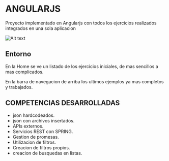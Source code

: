 # ANGULARJS

Proyecto implementado en Angularjs con todos los ejercicios realizados integrados en una sola aplicacion


![Alt text](https://github.com/AritzCampo/ejerciciosAngular/tree/master/blob/img/pantallazo.png)

## Entorno
En la Home se ve un listado de los ejercicios iniciales, de mas sencillos a mas complicados.

En la barra de navegacion de arriba los ultimos ejemplos ya mas completos y trabajados.

## COMPETENCIAS DESARROLLADAS

- json hardcodeados.
- json con archivos insertados.
- APIs externos.
- Servicios REST con SPRING.
- Gestion de promesas.
- Utilizacion de filtros.
- Creacion de filtros propios.
- creacion de busquedas en listas.
